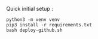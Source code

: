Quick initial setup :
```
python3 -m venv venv
pip3 install -r requirements.txt
bash deploy-github.sh
```